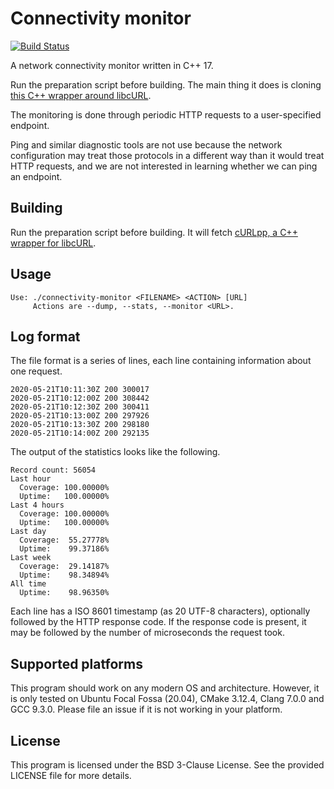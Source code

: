 # Connectivity monitor

[![Build Status](https://travis-ci.com/bernardosulzbach/connectivity-monitor.svg?branch=master)](https://travis-ci.com/bernardosulzbach/connectivity-monitor)

A network connectivity monitor written in C++ 17.

Run the preparation script before building. The main thing it does is cloning [this C++ wrapper around libcURL](https://github.com/jpbarrette/curlpp).

The monitoring is done through periodic HTTP requests to a user-specified endpoint.

Ping and similar diagnostic tools are not use because the network configuration may treat those protocols in a different way than it would treat HTTP requests, and we are not interested in learning whether we can ping an endpoint.

## Building

Run the preparation script before building. It will fetch [cURLpp, a C++ wrapper for libcURL](https://github.com/jpbarrette/curlpp).

## Usage

```
Use: ./connectivity-monitor <FILENAME> <ACTION> [URL]
     Actions are --dump, --stats, --monitor <URL>.
```

## Log format

The file format is a series of lines, each line containing information about one request.

```
2020-05-21T10:11:30Z 200 300017
2020-05-21T10:12:00Z 200 308442
2020-05-21T10:12:30Z 200 300411
2020-05-21T10:13:00Z 200 297926
2020-05-21T10:13:30Z 200 298180
2020-05-21T10:14:00Z 200 292135
```

The output of the statistics looks like the following.

```
Record count: 56054
Last hour
  Coverage: 100.00000%
  Uptime:   100.00000%
Last 4 hours
  Coverage: 100.00000%
  Uptime:   100.00000%
Last day
  Coverage:  55.27778%
  Uptime:    99.37186%
Last week
  Coverage:  29.14187%
  Uptime:    98.34894%
All time
  Uptime:    98.96350%
```

Each line has a ISO 8601 timestamp (as 20 UTF-8 characters), optionally followed by the HTTP response code.
If the response code is present, it may be followed by the number of microseconds the request took.

## Supported platforms

This program should work on any modern OS and architecture.
However, it is only tested on Ubuntu Focal Fossa (20.04), CMake 3.12.4, Clang 7.0.0 and GCC 9.3.0.
Please file an issue if it is not working in your platform.

## License

This program is licensed under the BSD 3-Clause License. See the provided LICENSE file for more details.
